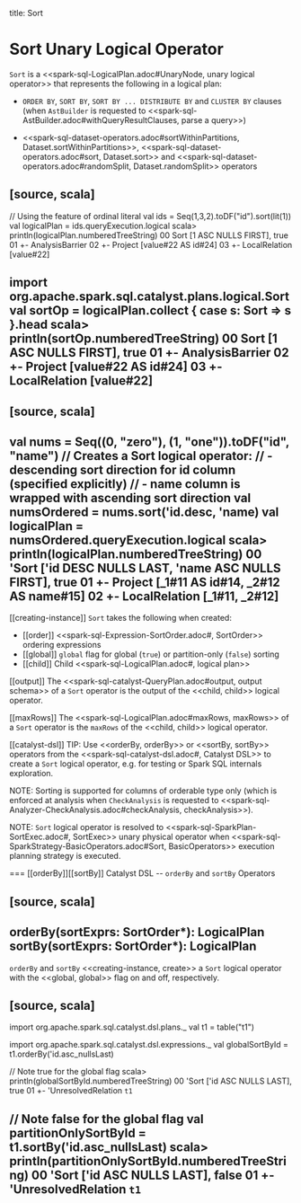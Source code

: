 title: Sort

# Sort Unary Logical Operator

`Sort` is a <<spark-sql-LogicalPlan.adoc#UnaryNode, unary logical operator>> that represents the following in a logical plan:

* `ORDER BY`, `SORT BY`, `SORT BY ... DISTRIBUTE BY` and `CLUSTER BY` clauses (when `AstBuilder` is requested to <<spark-sql-AstBuilder.adoc#withQueryResultClauses, parse a query>>)

* <<spark-sql-dataset-operators.adoc#sortWithinPartitions, Dataset.sortWithinPartitions>>, <<spark-sql-dataset-operators.adoc#sort, Dataset.sort>> and <<spark-sql-dataset-operators.adoc#randomSplit, Dataset.randomSplit>> operators

[source, scala]
----
// Using the feature of ordinal literal
val ids = Seq(1,3,2).toDF("id").sort(lit(1))
val logicalPlan = ids.queryExecution.logical
scala> println(logicalPlan.numberedTreeString)
00 Sort [1 ASC NULLS FIRST], true
01 +- AnalysisBarrier
02       +- Project [value#22 AS id#24]
03          +- LocalRelation [value#22]

import org.apache.spark.sql.catalyst.plans.logical.Sort
val sortOp = logicalPlan.collect { case s: Sort => s }.head
scala> println(sortOp.numberedTreeString)
00 Sort [1 ASC NULLS FIRST], true
01 +- AnalysisBarrier
02       +- Project [value#22 AS id#24]
03          +- LocalRelation [value#22]
----

[source, scala]
----
val nums = Seq((0, "zero"), (1, "one")).toDF("id", "name")
// Creates a Sort logical operator:
// - descending sort direction for id column (specified explicitly)
// - name column is wrapped with ascending sort direction
val numsOrdered = nums.sort('id.desc, 'name)
val logicalPlan = numsOrdered.queryExecution.logical
scala> println(logicalPlan.numberedTreeString)
00 'Sort ['id DESC NULLS LAST, 'name ASC NULLS FIRST], true
01 +- Project [_1#11 AS id#14, _2#12 AS name#15]
02    +- LocalRelation [_1#11, _2#12]
----

[[creating-instance]]
`Sort` takes the following when created:

* [[order]] <<spark-sql-Expression-SortOrder.adoc#, SortOrder>> ordering expressions
* [[global]] `global` flag for global (`true`) or partition-only (`false`) sorting
* [[child]] Child <<spark-sql-LogicalPlan.adoc#, logical plan>>

[[output]]
The <<spark-sql-catalyst-QueryPlan.adoc#output, output schema>> of a `Sort` operator is the output of the <<child, child>> logical operator.

[[maxRows]]
The <<spark-sql-LogicalPlan.adoc#maxRows, maxRows>> of a `Sort` operator is the `maxRows` of the <<child, child>> logical operator.

[[catalyst-dsl]]
TIP: Use <<orderBy, orderBy>> or <<sortBy, sortBy>> operators from the <<spark-sql-catalyst-dsl.adoc#, Catalyst DSL>> to create a `Sort` logical operator, e.g. for testing or Spark SQL internals exploration.

NOTE: Sorting is supported for columns of orderable type only (which is enforced at analysis when `CheckAnalysis` is requested to <<spark-sql-Analyzer-CheckAnalysis.adoc#checkAnalysis, checkAnalysis>>).

NOTE: `Sort` logical operator is resolved to <<spark-sql-SparkPlan-SortExec.adoc#, SortExec>> unary physical operator when <<spark-sql-SparkStrategy-BasicOperators.adoc#Sort, BasicOperators>> execution planning strategy is executed.

=== [[orderBy]][[sortBy]] Catalyst DSL -- `orderBy` and `sortBy` Operators

[source, scala]
----
orderBy(sortExprs: SortOrder*): LogicalPlan
sortBy(sortExprs: SortOrder*): LogicalPlan
----

`orderBy` and `sortBy` <<creating-instance, create>> a `Sort` logical operator with the <<global, global>> flag on and off, respectively.

[source, scala]
----
import org.apache.spark.sql.catalyst.dsl.plans._
val t1 = table("t1")

import org.apache.spark.sql.catalyst.dsl.expressions._
val globalSortById = t1.orderBy('id.asc_nullsLast)

// Note true for the global flag
scala> println(globalSortById.numberedTreeString)
00 'Sort ['id ASC NULLS LAST], true
01 +- 'UnresolvedRelation `t1`

// Note false for the global flag
val partitionOnlySortById = t1.sortBy('id.asc_nullsLast)
scala> println(partitionOnlySortById.numberedTreeString)
00 'Sort ['id ASC NULLS LAST], false
01 +- 'UnresolvedRelation `t1`
----
